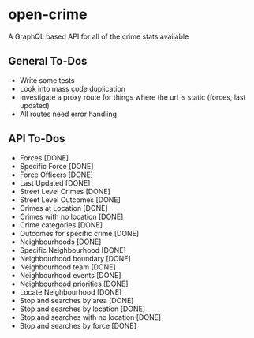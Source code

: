 # open-crime

A GraphQL based API for all of the crime stats available

## General To-Dos

- Write some tests
- Look into mass code duplication
- Investigate a proxy route for things where the url is static (forces, last updated)
- All routes need error handling

## API To-Dos

- Forces [DONE]
- Specific Force [DONE]
- Force Officers [DONE]
- Last Updated [DONE]
- Street Level Crimes [DONE]
- Street Level Outcomes [DONE]
- Crimes at Location [DONE]
- Crimes with no location [DONE]
- Crime categories [DONE]
- Outcomes for specific crime [DONE]
- Neighbourhoods [DONE]
- Specific Neighbourhood [DONE]
- Neighbourhood boundary [DONE]
- Neighbourhood team [DONE]
- Neighbourhood events [DONE]
- Neighbourhood priorities [DONE]
- Locate Neighbourhood [DONE]
- Stop and searches by area [DONE]
- Stop and searches by location [DONE]
- Stop and searches with no location [DONE]
- Stop and searches by force [DONE]
